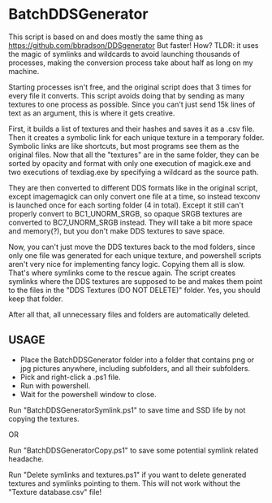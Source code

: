 # BatchDDSGenerator

This script is based on and does mostly the same thing as https://github.com/bbradson/DDSgenerator
But faster! How?
TLDR: it uses the magic of symlinks and wildcards to avoid launching thousands of processes, making the conversion process take about half as long on my machine.


Starting processes isn't free, and the original script does that 3 times for every file it converts. 
This script avoids doing that by sending as many textures to one process as possible. Since you can't just send 15k lines of text as an argument, this is where it gets creative.

First, it builds a list of textures and their hashes and saves it as a .csv file. Then it creates a symbolic link for each unique texture in a temporary folder. Symbolic links are like shortcuts, but most programs see them as the original files.
Now that all the "textures" are in the same folder, they can be sorted by opacity and format with only one execution of magick.exe and two executions of texdiag.exe by specifying a wildcard as the source path.

They are then converted to different DDS formats like in the original script, except imagemagick can only convert one file at a time, so instead texconv is launched once for each sorting folder (4 in total). Except it still can't properly convert to BC1_UNORM_SRGB, so opaque SRGB textures are converted to BC7_UNORM_SRGB instead. They will take a bit more space and memory(?), but you don't make DDS textures to save space.

Now, you can't just move the DDS textures back to the mod folders, since only one file was generated for each unique texture, and powershell scripts aren't very nice for implementing fancy logic. Copying them all is slow. That's where symlinks come to the rescue again. The script creates symlinks where the DDS textures are supposed to be and makes them point to the files in the "DDS Textures (DO NOT DELETE)" folder. Yes, you should keep that folder.

After all that, all unnecessary files and folders are automatically deleted.


## USAGE
 - Place the BatchDDSGenerator folder into a folder that contains png or jpg pictures anywhere, including subfolders, and all their subfolders.
 - Pick and right-click a .ps1 file.
 - Run with powershell.
 - Wait for the powershell window to close.

Run "BatchDDSGeneratorSymlink.ps1" to save time and SSD life by not copying the textures.

OR

Run "BatchDDSGeneratorCopy.ps1" to save some potential symlink related headache.


Run "Delete symlinks and textures.ps1" if you want to delete generated textures and symlinks pointing to them. This will not work without the "Texture database.csv" file!

